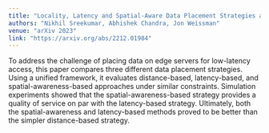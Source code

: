 ```yaml
---
title: "Locality, Latency and Spatial-Aware Data Placement Strategies at the Edge"
authors: "Nikhil Sreekumar, Abhishek Chandra, Jon Weissman"
venue: "arXiv 2023"
link: "https://arxiv.org/abs/2212.01984"
---
```

To address the challenge of placing data on edge servers for low-latency access, this paper compares three different data placement strategies. Using a unified framework, it evaluates distance-based, latency-based, and spatial-awareness-based approaches under similar constraints. Simulation experiments showed that the spatial-awareness-based strategy provides a quality of service on par with the latency-based strategy. Ultimately, both the spatial-awareness and latency-based methods proved to be better than the simpler distance-based strategy.